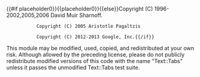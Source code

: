 {{#if placeholder0}}{{placeholder0}}{{else}}Copyright (C) 1996-2002,2005,2006 David Muir Sharnoff. 

               Copyright (C) 2005 Aristotle Pagaltzis 

               Copyright (C) 2012-2013 Google, Inc.{{/if}}

 This module may be modified, used, copied, and redistributed at your own risk. Although allowed by the preceding license, please do not publicly redistribute modified versions of this code with the name &quot;Text::Tabs&quot; unless it passes the unmodified Text::Tabs test suite.